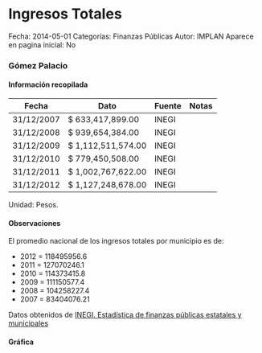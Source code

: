 Ingresos Totales
=====

Fecha: 2014-05-01
Categorías: Finanzas Públicas
Autor: IMPLAN
Aparece en pagina inicial: No

### Gómez Palacio

<!-- break -->

#### Información recopilada

<table class="table table-hover table-bordered matriz">
  <thead>
    <tr><th>Fecha</th><th>Dato</th><th>Fuente</th><th>Notas</th></tr>
  </thead>
  <tbody>
    <tr><td class="centrado">31/12/2007</td><td class="derecha">$ 633,417,899.00</td><td>INEGI</td><td></td></tr>
    <tr><td class="centrado">31/12/2008</td><td class="derecha">$ 939,654,384.00</td><td>INEGI</td><td></td></tr>
    <tr><td class="centrado">31/12/2009</td><td class="derecha">$ 1,112,511,574.00</td><td>INEGI</td><td></td></tr>
    <tr><td class="centrado">31/12/2010</td><td class="derecha">$ 779,450,508.00</td><td>INEGI</td><td></td></tr>
    <tr><td class="centrado">31/12/2011</td><td class="derecha">$ 1,002,767,622.00</td><td>INEGI</td><td></td></tr>
    <tr><td class="centrado">31/12/2012</td><td class="derecha">$ 1,127,248,678.00</td><td>INEGI</td><td></td></tr>
  </tbody>
</table>

Unidad: Pesos.

#### Observaciones

El promedio nacional de los ingresos totales por municipio es de:

- 2012 = 118495956.6
- 2011 = 127070246.1
- 2010 = 114373415.8
- 2009 = 111150577.4
- 2008 = 104258227.4
- 2007 = 83404076.21

Datos obtenidos de [INEGI. Estadística de finanzas públicas estatales y municipales](http://www.inegi.org.mx/sistemas/olap/Proyectos/bd/continuas/finanzaspublicas/FPMun.asp?s=est&c=11289&proy=efipem_fmun)

#### Gráfica

<div id="Morriskuwcrmjz" class="grafica"></div>
  <script>
  new Morris.Line({
    element: 'Morriskuwcrmjz',
    data: [
      { fecha: '2007-12-31', dato: 633417899.00 },
      { fecha: '2008-12-31', dato: 939654384.00 },
      { fecha: '2009-12-31', dato: 1112511574.00 },
      { fecha: '2010-12-31', dato: 779450508.00 },
      { fecha: '2011-12-31', dato: 1002767622.00 },
      { fecha: '2012-12-31', dato: 1127248678.00 }
    ],
    xkey: 'fecha',
    ykeys: ['dato'],
    labels: ['Dato'],
    lineColors: ['#FF5B02'],
    xLabelFormat: function(d) {
      return d.getDate()+'/'+(d.getMonth()+1)+'/'+d.getFullYear();
    },
    dateFormat: function (ts) {
      var d = new Date(ts);
      return d.getDate() + '/' + (d.getMonth() + 1) + '/' + d.getFullYear();
    }
  });
  </script>
